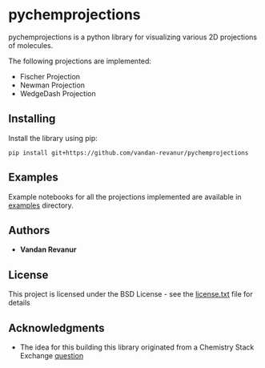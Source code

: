 # pychemprojections
pychemprojections is a python library for visualizing various 2D projections of molecules. 

The following projections are implemented:
* Fischer Projection
* Newman Projection
* WedgeDash Projection


## Installing
Install the library using pip:

```
pip install git+https://github.com/vandan-revanur/pychemprojections
```

## Examples
Example notebooks for all the projections implemented are available in [examples](examples) directory.

## Authors
* **Vandan Revanur** 

## License

This project is licensed under the BSD License - see the [license.txt](license.txt) file for details

## Acknowledgments

* The idea for this building this library originated from a Chemistry Stack Exchange [question](https://chemistry.stackexchange.com/questions/169465/is-it-possible-to-create-fischer-projections-or-similar-from-smiles-expression)
